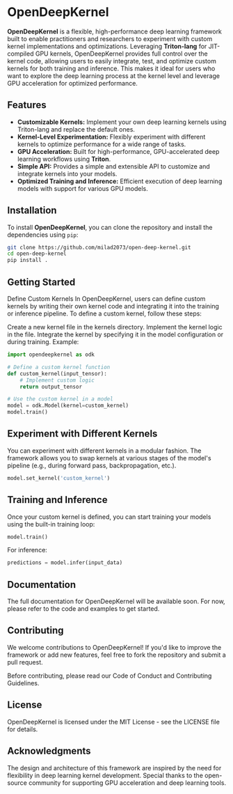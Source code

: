 # OpenDeepKernel

**OpenDeepKernel** is a flexible, high-performance deep learning framework built to enable practitioners and researchers to experiment with custom kernel implementations and optimizations. Leveraging **Triton-lang** for JIT-compiled GPU kernels, OpenDeepKernel provides full control over the kernel code, allowing users to easily integrate, test, and optimize custom kernels for both training and inference. This makes it ideal for users who want to explore the deep learning process at the kernel level and leverage GPU acceleration for optimized performance.

## Features

- **Customizable Kernels:** Implement your own deep learning kernels using Triton-lang and replace the default ones.
- **Kernel-Level Experimentation:** Flexibly experiment with different kernels to optimize performance for a wide range of tasks.
- **GPU Acceleration:** Built for high-performance, GPU-accelerated deep learning workflows using **Triton**.
- **Simple API:** Provides a simple and extensible API to customize and integrate kernels into your models.
- **Optimized Training and Inference:** Efficient execution of deep learning models with support for various GPU models.

## Installation

To install **OpenDeepKernel**, you can clone the repository and install the dependencies using `pip`:

```bash
git clone https://github.com/milad2073/open-deep-kernel.git
cd open-deep-kernel
pip install .
```

## Getting Started
Define Custom Kernels
In OpenDeepKernel, users can define custom kernels by writing their own kernel code and integrating it into the training or inference pipeline. To define a custom kernel, follow these steps:

Create a new kernel file in the kernels directory.
Implement the kernel logic in the file.
Integrate the kernel by specifying it in the model configuration or during training.
Example:
```python
import opendeepkernel as odk

# Define a custom kernel function
def custom_kernel(input_tensor):
    # Implement custom logic
    return output_tensor

# Use the custom kernel in a model
model = odk.Model(kernel=custom_kernel)
model.train()
```

## Experiment with Different Kernels
You can experiment with different kernels in a modular fashion. The framework allows you to swap kernels at various stages of the model's pipeline (e.g., during forward pass, backpropagation, etc.).
```python
model.set_kernel('custom_kernel')
```

## Training and Inference
Once your custom kernel is defined, you can start training your models using the built-in training loop:
```python
model.train()
```
For inference:
```python
predictions = model.infer(input_data)
```

## Documentation
The full documentation for OpenDeepKernel will be available soon. For now, please refer to the code and examples to get started.

## Contributing
We welcome contributions to OpenDeepKernel! If you'd like to improve the framework or add new features, feel free to fork the repository and submit a pull request.

Before contributing, please read our Code of Conduct and Contributing Guidelines.

## License
OpenDeepKernel is licensed under the MIT License - see the LICENSE file for details.

## Acknowledgments
The design and architecture of this framework are inspired by the need for flexibility in deep learning kernel development.
Special thanks to the open-source community for supporting GPU acceleration and deep learning tools.





